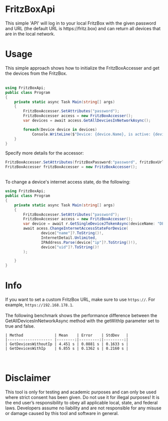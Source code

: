 <h1>FritzBoxApi</h1>
<span>This simple 'API' will log in to your local FritzBox with the given password and URL (the default URL is https://fritz.box) and can return all devices that are in the local network.</span>

<h1>Usage</h1>
<span>This simple approach shows how to initialize the FritzBoxAccesser and get the devices from the FritzBox.</span>
<br/><br/>

```csharp
using FritzBoxApi;
public class Program
{
    private static async Task Main(string[] args)
    {
        FritzBoxAccesser.SetAttributes("password");
        FritzBoxAccesser access = new FritzBoxAccesser();
        var devices = await access.GetAllDevciesInNetworkAsync();

        foreach(Device device in devices)
            Console.WriteLine($"Device: {device.Name}, is active: {device.StateInfo.Active}");
    }
}
```

<span>Specify more details for the accessor:</span>
```csharp
FritzBoxAccesser.SetAttributes(fritzBoxPassword:"password", fritzBoxUrl: "https://192.168.178.1", userName: "fritz1234");
FritzBoxAccesser fritzBoxAccesser = new FritzBoxAccesser();
```
<br/>
<span>
    To change a device's internet access state, do the following:
</span>

```csharp
using FritzBoxApi;
public class Program
{
    private static async Task Main(string[] args)
    {
        FritzBoxAccesser.SetAttributes("password");
        FritzBoxAccesser access = new FritzBoxAccesser();
        var device = await r.GetSingleDeviceJTokenAsync(deviceName: "DESKTOP123");
        await acess.ChangeInternetAccessStateForDevice(
                device["name"]?.ToString()!,
                InternetDetail.Unlimited,
                IPAddress.Parse(device["ip"]?.ToString()!),
                device["uid"]?.ToString()!
        );

    }
}
```
<h1>Info</h1>
<span>
  If you want to set a custom FritzBox URL, make sure to use <code>https://</code>. For example, <code>https://192.168.178.1</code>.
</span>
<br/><br/>
<span>The following benchmark shows the performance difference between the GetAllDevicesInNetworkAsync method with the getWithIp parameter set to true and false.</span>

```
| Method              | Mean    | Error    | StdDev   |
|-------------------- |--------:|---------:|---------:|
| GetDevicesWithoutIp | 4.451 s | 0.0881 s | 0.1633 s |
| GetDevicesWithIp    | 6.855 s | 0.1362 s | 0.2160 s |
```


<br/>
<h1>Disclaimer</h1>
 <span>This tool is only for testing and academic purposes and can only be used where strict consent has been given. Do not use it for illegal purposes! It is the end user’s responsibility to obey all applicable local, state, and federal laws. Developers assume no liability and are not responsible for any misuse or damage caused by this tool and software in general.</span>
 
